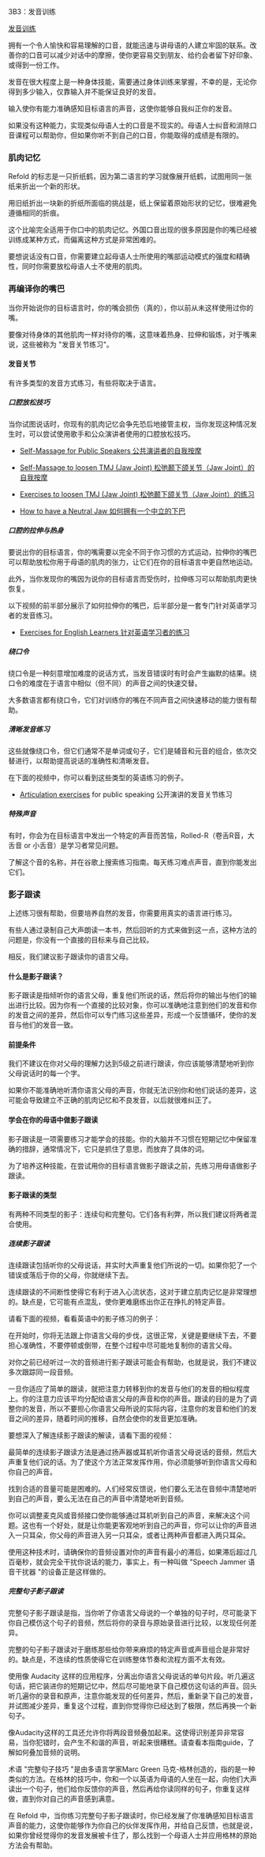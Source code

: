 3B3：发音训练

[发音训练](https://refold.la/roadmap/stage-3/b/pronunciation-training)

拥有一个令人愉快和容易理解的口音，就能迅速与讲母语的人建立牢固的联系。改善你的口音可以减少对话中的摩擦，使你更容易交到朋友、给约会者留下好印象、或得到一份工作。

发音在很大程度上是一种身体技能，需要通过身体训练来掌握，不幸的是，无论你得到多少输入，仅靠输入并不能保证良好的发音。

输入使你有能力准确感知目标语言的声音，这使你能够自我纠正你的发音。

如果没有这种能力，实现类似母语人士的口音是不现实的。母语人士纠音和消除口音课程可以帮助你，但如果你听不到自己的口音，你能取得的成绩是有限的。

### 肌肉记忆

Refold 的标志是一只折纸鹤，因为第二语言的学习就像展开纸鹤，试图用同一张纸来折出一个新的形状。

用旧纸折出一块新的折纸所面临的挑战是，纸上保留着原始形状的记忆，很难避免遵循相同的折痕。

这个比喻完全适用于你口中的肌肉记忆。外国口音出现的很多原因是你的嘴已经被训练成某种方式，而偏离这种方式是非常困难的。

要想说话没有口音，你需要建立起母语人士所使用的嘴部运动模式的强度和精确性，同时你需要放松母语人士不使用的肌肉。

### 再编译你的嘴巴

当你开始说你的目标语言时，你的嘴会损伤（真的），你以前从未这样使用过你的嘴。

要像对待身体的其他肌肉一样对待你的嘴，这意味着热身、拉伸和锻炼，对于嘴来说，这些被称为 "发音关节练习"。

#### 发音关节

有许多类型的发音方式练习，有些将取决于语言。

##### 口腔放松技巧

当你试图说话时，你现有的肌肉记忆会争先恐后地接管主权，当你发现这种情况发生时，可以尝试使用歌手和公众演讲者使用的口腔放松技巧。

- [Self-Massage for Public Speakers 公共演讲者的自我按摩](https://www.youtube.com/watch?v=FeInlCG39cg)

- [Self-Massage to loosen TMJ (Jaw Joint) 松弛颞下颌关节（Jaw Joint）的自我按摩 ](https://www.youtube.com/watch?v=1vIflQO8EMc&index=2&list=PLX_RJGBBGWajf7bPixEeaAhMtojEnCw5a)

- [Exercises to loosen TMJ (Jaw Joint) 松弛颞下颌关节（Jaw Joint）的练习](https://www.colgate.com/en-us/oral-health/temporomandibular-disorder/tmj-exercises-for-pain-relief)

- [How to have a Neutral Jaw 如何拥有一个中立的下巴 ](https://youtu.be/FGRyfyWwCes?t=216)

##### 口腔的拉伸与热身

要说出你的目标语言，你的嘴需要以完全不同于你习惯的方式运动，拉伸你的嘴巴可以帮助放松你用于母语的肌肉的张力，让它们在你的目标语言中更自然地运动。

此外，当你发现你的嘴因为说你的目标语言而受伤时，拉伸练习可以帮助肌肉更快恢复。

以下视频的前半部分展示了如何拉伸你的嘴巴，后半部分是一套专门针对英语学习者的发音练习。

- [Exercises for English Learners 针对英语学习者的练习 ](https://www.youtube.com/watch?v=l69yZ5xabbo)

##### 绕口令

绕口令是一种刻意增加难度的说话方式，当发音错误时有时会产生幽默的结果。绕口令的难度在于语言中相似（但不同）的声音之间的快速交替。

大多数语言都有绕口令，它们对训练你的嘴在不同声音之间快速移动的能力很有帮助。

##### 清晰发音练习

这些就像绕口令，但它们通常不是单词或句子，它们是辅音和元音的组合，依次交替进行，以帮助提高说话的准确性和清晰发音。

在下面的视频中，你可以看到这些类型的英语练习的例子。

- [Articulation exercises](https://www.youtube.com/watch?v=3Qjr9nWh5cU) for public speaking 公开演讲的发音关节练习

##### 特殊声音

有时，你会为在目标语言中发出一个特定的声音而苦恼，Rolled-R（卷舌R音，大舌音 or 小舌音）是学习者常见问题。

了解这个音的名称，并在谷歌上搜索练习指南。每天练习难点声音，直到你能发出它们。

### 影子跟读

上述练习很有帮助，但要培养自然的发音，你需要用真实的语言进行练习。

有些人通过录制自己大声朗读一本书，然后回听的方式来做到这一点，这种方法的问题是，你没有一个直接的目标来与自己比较。

相反，我们建议影子跟读你的语言父母。

#### 什么是影子跟读？

影子跟读是指倾听你的语言父母，重复他们所说的话，然后将你的输出与他们的输出进行比较。因为你有一个直接的比较对象，你可以准确地注意到他们的发音和你的发音之间的差异，然后你可以专门练习这些差异，形成一个反馈循环，使你的发音与他们的发音一致。

#### 前提条件

我们不建议在你对父母的理解力达到5级之前进行跟读，你应该能够清楚地听到你父母说话时的每一个字。

如果你不能准确地听清你语言父母的声音，你就无法识别你和他们说话的差异，这可能会导致建立不正确的肌肉记忆和不良发音，以后就很难纠正了。

#### 学会在你的母语中做影子跟读

影子跟读是一项需要练习才能学会的技能。你的大脑并不习惯在短期记忆中保留准确的措辞，通常情况下，它只是抓住了意思，而放弃了具体的词。

为了培养这种技能，在尝试用你的目标语言做影子跟读之前，先练习用母语做影子跟读。

#### 影子跟读的类型

有两种不同类型的影子：连续句和完整句。它们各有利弊，所以我们建议将两者混合使用。

##### 连续影子跟读

连续跟读包括听你的父母说话，并实时大声重复他们所说的一切。如果你犯了一个错误或落后于你的父母，你就继续下去。

连续跟读的不间断性使得它有利于进入心流状态，这对于建立肌肉记忆是非常理想的。缺点是，它可能有点混乱，使你更难磨练出你正在挣扎的特定声音。

请看下面的视频，看看英语中的影子练习的例子：

在开始时，你将无法跟上你语言父母的步伐，这很正常，关键是要继续下去，不要担心准确性，不要停顿或倒带，在整个过程中尽可能地复制你的语言父母。

对你之前已经听过一次的音频进行影子跟读可能会有帮助，也就是说，我们不建议多次跟踪同一段音频。

一旦你适应了简单的跟读，就把注意力转移到你的发音与他们的发音的相似程度上。你的注意力应该平均分配给语言父母的声音和你的声音。跟读的目的是为了调整你的发音，所以不要担心你语言父母所说的实际内容，注意你的发音和他们的发音之间的差异，随着时间的推移，自然会使你的发音更加准确。

要想深入了解连续影子跟读的解读，请看下面的视频：

最简单的连续影子跟读方法是通过扬声器或耳机听你语言父母说话的音频，然后大声重复他们说的话。为了使这个方法正常发挥作用，你必须能够听到你语言父母和你自己的声音。

找到合适的音量可能是困难的。人们经常反馈说，他们要么无法在音频中清楚地听到自己的声音，要么无法在自己的声音中清楚地听到音频。

你可以调整麦克风或音频接口使你能够通过耳机听到自己的声音，来解决这个问题。这也有一个好处，就是让你能更客观地听到自己的声音，你可以让你的声音进入一只耳朵，你父母的声音进入另一只耳朵，或者让两种声音都进入两只耳朵。

使用这种技术时，请确保你的音频设置对你的声音有最小的滞后，如果滞后超过几百毫秒，就会完全干扰你说话的能力，事实上，有一种叫做 "Speech Jammer 语音干扰器 "的设备正是这样做的。

##### 完整句子影子跟读

完整句子影子跟读是指，当你听了你语言父母说的一个单独的句子时，尽可能录下你自己模仿这个句子的音频，然后将你的录音与原始录音进行比较，以发现任何差异。

完整的句子影子跟读对于磨练那些给你带来麻烦的特定声音或声音组合是非常好的。缺点是，不连续的性质使得它在训练整体节奏和流程方面不太有效。

使用像 Audacity 这样的应用程序，分离出你语言父母说话的单句片段。听几遍这句话，把它装进你的短期记忆中，然后尽可能地录下自己模仿这句话的声音。回头听几遍你的录音和原声，注意你能发现的任何差异，然后，重新录下自己的发音，并试图减少差异，重复这个过程，直到你觉得你已经达到了极限，然后再换一个新句子。

像Audacity这样的工具还允许你将两段音频叠加起来。这使得识别差异非常容易，当你犯错时，会产生不和谐的声音，听起来很糟糕。请查看本指南guide，了解如何叠加音频的说明。

术语 "完整句子技巧 "是由多语言学家Marc Green 马克-格林创造的，指的是一种类似的方法。在格林的技巧中，你和一个以英语为母语的人坐在一起，向他们大声读出一个句子，他们给你反馈你的声音，然后再给你读同样的句子，你重复这样做，直到你对自己的声音感到满意。

在 Refold 中，当你练习完整句子影子跟读时，你已经发展了你准确感知目标语言声音的能力，这使你能够作为你自己的伙伴发挥作用，并给自己反馈，也就是说，如果你曾经觉得你的发音发展被卡住了，那么找到一个母语人士并应用格林的原始方法会有帮助。